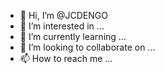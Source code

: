 - 👋 Hi, I’m @JCDENGO
- 👀 I’m interested in ...
- 🌱 I’m currently learning ...
- 💞️ I’m looking to collaborate on ...
- 📫 How to reach me ...

<!---
JCDENGO/JCDENGO is a ✨ special ✨ repository because its `README.md` (this file) appears on your GitHub profile.
You can click the Preview link to take a look at your changes.
--->
